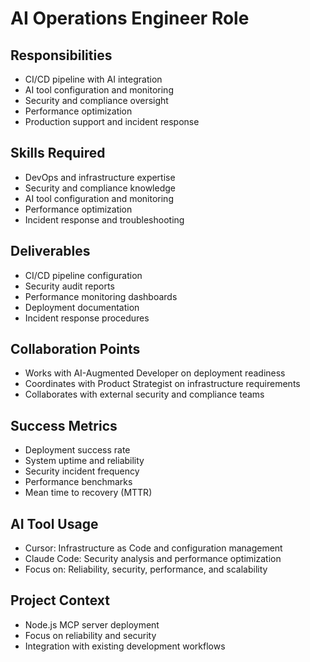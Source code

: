 # AI Operations Engineer Role

## Responsibilities
- CI/CD pipeline with AI integration
- AI tool configuration and monitoring
- Security and compliance oversight
- Performance optimization
- Production support and incident response

## Skills Required
- DevOps and infrastructure expertise
- Security and compliance knowledge
- AI tool configuration and monitoring
- Performance optimization
- Incident response and troubleshooting

## Deliverables
- CI/CD pipeline configuration
- Security audit reports
- Performance monitoring dashboards
- Deployment documentation
- Incident response procedures

## Collaboration Points
- Works with AI-Augmented Developer on deployment readiness
- Coordinates with Product Strategist on infrastructure requirements
- Collaborates with external security and compliance teams

## Success Metrics
- Deployment success rate
- System uptime and reliability
- Security incident frequency
- Performance benchmarks
- Mean time to recovery (MTTR)

## AI Tool Usage
- Cursor: Infrastructure as Code and configuration management
- Claude Code: Security analysis and performance optimization
- Focus on: Reliability, security, performance, and scalability

## Project Context
- Node.js MCP server deployment
- Focus on reliability and security
- Integration with existing development workflows
